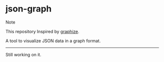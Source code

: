 # json-graph

> [!NOTE]
> This repository Inspired by [graphize](https://github.com/apvarun/graphize.git).

A tool to visualize JSON data in a graph format.

---

Still working on it.

